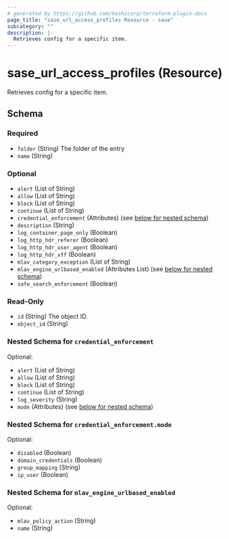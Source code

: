 ```yaml
---
# generated by https://github.com/hashicorp/terraform-plugin-docs
page_title: "sase_url_access_profiles Resource - sase"
subcategory: ""
description: |-
  Retrieves config for a specific item.
---
```


# sase_url_access_profiles (Resource)

Retrieves config for a specific item.



<!-- schema generated by tfplugindocs -->
## Schema

### Required

- `folder` (String) The folder of the entry
- `name` (String)

### Optional

- `alert` (List of String)
- `allow` (List of String)
- `block` (List of String)
- `continue` (List of String)
- `credential_enforcement` (Attributes) (see [below for nested schema](#nestedatt--credential_enforcement))
- `description` (String)
- `log_container_page_only` (Boolean)
- `log_http_hdr_referer` (Boolean)
- `log_http_hdr_user_agent` (Boolean)
- `log_http_hdr_xff` (Boolean)
- `mlav_category_exception` (List of String)
- `mlav_engine_urlbased_enabled` (Attributes List) (see [below for nested schema](#nestedatt--mlav_engine_urlbased_enabled))
- `safe_search_enforcement` (Boolean)

### Read-Only

- `id` (String) The object ID.
- `object_id` (String)

<a id="nestedatt--credential_enforcement"></a>
### Nested Schema for `credential_enforcement`

Optional:

- `alert` (List of String)
- `allow` (List of String)
- `block` (List of String)
- `continue` (List of String)
- `log_severity` (String)
- `mode` (Attributes) (see [below for nested schema](#nestedatt--credential_enforcement--mode))

<a id="nestedatt--credential_enforcement--mode"></a>
### Nested Schema for `credential_enforcement.mode`

Optional:

- `disabled` (Boolean)
- `domain_credentials` (Boolean)
- `group_mapping` (String)
- `ip_user` (Boolean)



<a id="nestedatt--mlav_engine_urlbased_enabled"></a>
### Nested Schema for `mlav_engine_urlbased_enabled`

Optional:

- `mlav_policy_action` (String)
- `name` (String)


